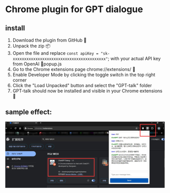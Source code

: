 

# Chrome plugin for GPT dialogue

## 

## install

1. Download the plugin from GitHub 🐙
2. Unpack the zip 📦
3. Open the file and replace `const apiKey = "sk-xxxxxxxxxxxxxxxxxxxxxxxxxxxxxxxxxxxxxxxxx"`; with your actual API key from OpenAI 🔑popup.js
4. Go to the Chrome extensions page chrome://extensions/ 📁
5. Enable Developer Mode by clicking the toggle switch in the top right corner
6. Click the "Load Unpacked" button and select the "GPT-talk" folder
7. GPT-talk should now be installed and visible in your Chrome extensions 🎉


## sample effect:

<p align="center">
    <img src="gpt_talk.jpg" width="600"/>
<p>
<br>

